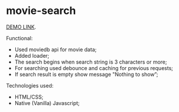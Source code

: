 # movie-search

[DEMO LINK](https://tolik-bilokrylov.github.io/movie-search/).

Functional:
- Used moviedb api for movie data;
- Added loader;
- The search begins when search string is 3 characters or more;
- For searching used debounce and caching for previous requests;
- If search result is empty show message "Nothing to show”;

Technologies used:
- HTML/CSS;
- Native (Vanilla) Javascript;
